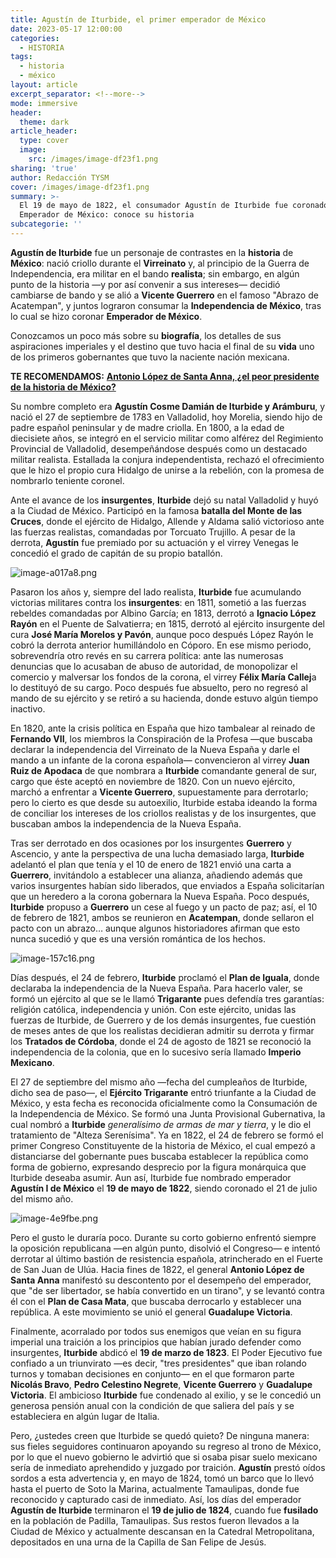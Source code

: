 ```yaml
---
title: Agustín de Iturbide, el primer emperador de México
date: 2023-05-17 12:00:00
categories:
  - HISTORIA
tags:
  - historia
  - méxico
layout: article
excerpt_separator: <!--more-->
mode: immersive
header:
  theme: dark
article_header:
  type: cover
  image:
    src: /images/image-df23f1.png
sharing: 'true'
author: Redacción TYSM
cover: /images/image-df23f1.png
summary: >-
  El 19 de mayo de 1822, el consumador Agustín de Iturbide fue coronado
  Emperador de México: conoce su historia
subcategorie: ''
---
```

**Agustín de Iturbide** fue un personaje de contrastes en la **historia** de **México**\: nació criollo durante el **Virreinato** y, al principio de la Guerra de Independencia, era militar en el bando **realista**; sin embargo, en algún punto de la historia —y por así convenir a sus intereses— decidió cambiarse de bando y se alió a **Vicente Guerrero** en el famoso "Abrazo de Acatempan", y juntos lograron consumar la **Independencia de México**, tras lo cual se hizo coronar **Emperador de México**.

Conozcamos un poco más sobre su **biografía**, los detalles de sus aspiraciones imperiales y el destino que tuvo hacia el final de su **vida** uno de los primeros gobernantes que tuvo la naciente nación mexicana.

**TE RECOMENDAMOS:** [**Antonio López de Santa Anna, ¿el peor presidente de la historia de México?**](https://blog.tonoysumariachi.com/historia/2022/11/11/antonio-lopez-de-santa-anna-el-peor-presidente-de-la-historia-de-mexico.html)

Su nombre completo era **Agustín Cosme Damián de Iturbide y Arámburu**, y nació el 27 de septiembre de 1783 en Valladolid, hoy Morelia, siendo hijo de padre español peninsular y de madre criolla. En 1800, a la edad de diecisiete años, se integró en el servicio militar como alférez del Regimiento Provincial de Valladolid, desempeñándose después como un destacado militar realista. Estallada la conjura independentista, rechazó el ofrecimiento que le hizo el propio cura Hidalgo de unirse a la rebelión, con la promesa de nombrarlo teniente coronel.

Ante el avance de los **insurgentes**, **Iturbide** dejó su natal Valladolid y huyó a la Ciudad de México. Participó en la famosa **batalla del Monte de las Cruces**, donde el ejército de Hidalgo, Allende y Aldama salió victorioso ante las fuerzas realistas, comandadas por Torcuato Trujillo. A pesar de la derrota, **Agustín** fue premiado por su actuación y el virrey Venegas le concedió el grado de capitán de su propio batallón.

![image-a017a8.png](/images/image-a017a8.png)

Pasaron los años y, siempre del lado realista, **Iturbide** fue acumulando victorias militares contra los **insurgentes**\: en 1811, sometió a las fuerzas rebeldes comandadas por Albino García; en 1813, derrotó a **Ignacio López Rayón** en el Puente de Salvatierra; en 1815, derrotó al ejército insurgente del cura **José María Morelos y Pavón**, aunque poco después López Rayón le cobró la derrota anterior humillándolo en Cóporo. En ese mismo periodo, sobrevendría otro revés en su carrera política: ante las numerosas denuncias que lo acusaban de abuso de autoridad, de monopolizar el comercio y malversar los fondos de la corona, el virrey **Félix María Callej**a lo destituyó de su cargo. Poco después fue absuelto, pero no regresó al mando de su ejército y se retiró a su hacienda, donde estuvo algún tiempo inactivo.

En 1820, ante la crisis política en España que hizo tambalear al reinado de **Fernando VII**, los miembros la Conspiración de la Profesa —que buscaba declarar la independencia del Virreinato de la Nueva España y darle el mando a un infante de la corona española— convencieron al virrey **Juan Ruiz de Apodaca** de que nombrara a **Iturbide** comandante general de sur, cargo que éste aceptó en noviembre de 1820. Con un nuevo ejército, marchó a enfrentar a **Vicente Guerrero**, supuestamente para derrotarlo; pero lo cierto es que desde su autoexilio, Iturbide estaba ideando la forma de conciliar los intereses de los criollos realistas y de los insurgentes, que buscaban ambos la independencia de la Nueva España.

Tras ser derrotado en dos ocasiones por los insurgentes **Guerrero** y Ascencio, y ante la perspectiva de una lucha demasiado larga, **Iturbide** adelantó el plan que tenía y el 10 de enero de 1821 envió una carta a **Guerrero**, invitándolo a establecer una alianza, añadiendo además que varios insurgentes habían sido liberados, que enviados a España solicitarían que un heredero a la corona gobernara la Nueva España. Poco después, **Iturbide** propuso a **Guerrero** un cese al fuego y un pacto de paz; así, el 10 de febrero de 1821, ambos se reunieron en **Acatempan**, donde sellaron el pacto con un abrazo… aunque algunos historiadores afirman que esto nunca sucedió y que es una versión romántica de los hechos.

![image-157c16.png](/images/image-157c16.png)

Días después, el 24 de febrero, **Iturbide** proclamó el **Plan de Iguala**, donde declaraba la independencia de la Nueva España. Para hacerlo valer, se formó un ejército al que se le llamó **Trigarante** pues defendía tres garantías: religión católica, independencia y unión. Con este ejército, unidas las fuerzas de Iturbide, de Guerrero y de los demás insurgentes, fue cuestión de meses antes de que los realistas decidieran admitir su derrota y firmar los **Tratados de Córdoba**, donde el 24 de agosto de 1821 se reconoció la independencia de la colonia, que en lo sucesivo sería llamado **Imperio Mexicano**.

El 27 de septiembre del mismo año —fecha del cumpleaños de Iturbide, dicho sea de paso—, el **Ejército Trigarante** entró triunfante a la Ciudad de México, y esta fecha es reconocida oficialmente como la Consumación de la Independencia de México. Se formó una Junta Provisional Gubernativa, la cual nombró a **Iturbide** *generalísimo de armas de mar y tierra*, y le dio el tratamiento de "Alteza Serenísima". Ya en 1822, el 24 de febrero se formó el primer Congreso Constituyente de la historia de México, el cual empezó a distanciarse del gobernante pues buscaba establecer la república como forma de gobierno, expresando desprecio por la figura monárquica que Iturbide deseaba asumir. Aun así, Iturbide fue nombrado emperador **Agustín I de México** el **19 de mayo de 1822**, siendo coronado el 21 de julio del mismo año.

![image-4e9fbe.png](/images/image-4e9fbe.png)

Pero el gusto le duraría poco. Durante su corto gobierno enfrentó siempre la oposición republicana —en algún punto, disolvió el Congreso— e intentó derrotar al último bastión de resistencia española, atrincherado en el Fuerte de San Juan de Ulúa. Hacia fines de 1822, el general **Antonio López de Santa Anna** manifestó su descontento por el desempeño del emperador, que "de ser libertador, se había convertido en un tirano", y se levantó contra él con el **Plan de Casa Mata**, que buscaba derrocarlo y establecer una república. A este movimiento se unió el general **Guadalupe Victoria**.

Finalmente, acorralado por todos sus enemigos que veían en su figura imperial una traición a los principios que habían jurado defender como insurgentes, **Iturbide** abdicó el **19 de marzo de 1823**. El Poder Ejecutivo fue confiado a un triunvirato —es decir, "tres presidentes" que iban rolando turnos y tomaban decisiones en conjunto— en el que formaron parte **Nicolás Bravo**, **Pedro Celestino Negrete**, **Vicente Guerrero** y **Guadalupe Victoria**. El ambicioso **Iturbide** fue condenado al exilio, y se le concedió un generosa pensión anual con la condición de que saliera del país y se estableciera en algún lugar de Italia.

Pero, ¿ustedes creen que Iturbide se quedó quieto? De ninguna manera: sus fieles seguidores continuaron apoyando su regreso al trono de México, por lo que el nuevo gobierno le advirtió que si osaba pisar suelo mexicano sería de inmediato aprehendido y juzgado por traición. **Agustín** prestó oídos sordos a esta advertencia y, en mayo de 1824, tomó un barco que lo llevó hasta el puerto de Soto la Marina, actualmente Tamaulipas, donde fue reconocido y capturado casi de inmediato. Así, los días del emperador **Agustín de Iturbide** terminaron el **19 de julio de 1824**, cuando fue **fusilado** en la población de Padilla, Tamaulipas. Sus restos fueron llevados a la Ciudad de México y actualmente descansan en la Catedral Metropolitana, depositados en una urna de la Capilla de San Felipe de Jesús.